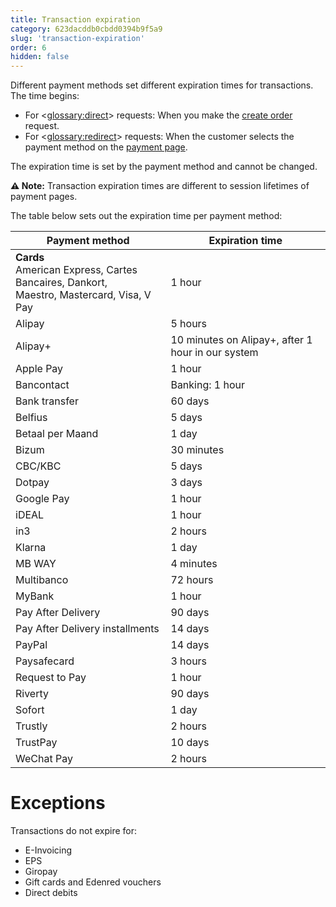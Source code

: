 ```yaml
---
title: Transaction expiration
category: 623dacddb0cbdd0394b9f5a9
slug: 'transaction-expiration'
order: 6
hidden: false
---
```


Different payment methods set different expiration times for transactions. The time begins:

- For <<glossary:direct>> requests: When you make the [create order](/reference/createorder) request.
- For <<glossary:redirect>> requests: When the customer selects the payment method on the [payment page](/docs/payment-pages/).

The expiration time is set by the payment method and cannot be changed.

**⚠️ Note:** Transaction expiration times are different to session lifetimes of payment pages.

The table below sets out the expiration time per payment method:

| Payment method | Expiration time |
|---|---|
| **Cards** <br> American Express, Cartes Bancaires, Dankort, <br> Maestro, Mastercard, Visa, V Pay | 1 hour  |
| Alipay  | 5 hours  |
| Alipay+| 10 minutes on Alipay+, after 1 hour in our system |
| Apple Pay| 1 hour   |
| Bancontact| Banking: 1 hour  |
| Bank transfer| 60 days  |
| Belfius| 5 days   |
| Betaal per Maand| 1 day |
| Bizum| 30 minutes |
| CBC/KBC| 5 days   |
| Dotpay| 3 days   |
| Google Pay| 1 hour   |
| iDEAL| 1 hour |
| in3| 2 hours  |
| Klarna| 1 day   |
| MB WAY| 4 minutes  |
| Multibanco| 72 hours   |
| MyBank| 1 hour   |
| Pay After Delivery | 90 days  |
| Pay After Delivery installments | 14 days  |
| PayPal| 14 days  |
| Paysafecard| 3 hours  |
| Request to Pay| 1 hour   |
| Riverty  | 90 days  |
| Sofort| 1 day    |
| Trustly| 2 hours  |
| TrustPay| 10 days  |
| WeChat Pay| 2 hours  |


# Exceptions

Transactions do not expire for:

- E-Invoicing
- EPS 
- Giropay 
- Gift cards and Edenred vouchers
- Direct debits